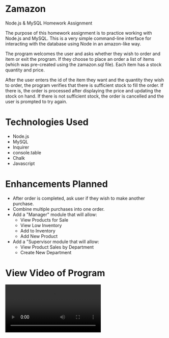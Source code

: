 # Zamazon
Node.js &amp; MySQL Homework Assignment

The purpose of this homework assignment is to practice working with Node.js and MySQL. This is a very simple command-line
interface for interacting with the database using Node in an amazon-like way.

The program welcomes the user and asks whether they wish to order and item or exit the program. If they choose to place an order
a list of items (which was pre-created using the zamazon.sql file). Each item has a stock quantity and price. 

After the user enters the id of the item they want and the quantity they wish to order, the program verifies that there is sufficient stock
to fill the order. If there is, the order is processed after displaying the price and updating the stock on hand. If there is not 
sufficient stock, the order is cancelled and the user is prompted to try again. 

# Technologies Used
<ul>
<li> Node.js
<li> MySQL
<li> Inquirer
<li> console.table
<li> Chalk
<li> Javascript
</ul>

# Enhancements Planned
<ul>
<li> After order is completed, ask user if they wish to make another purchase.
<li> Combine multiple purchases into one order.
<li> Add a "Manager" module that will allow:
    <ul>
    <li> View Products for Sale
    <li> View Low Inventory
    <li> Add to Inventory
    <li> Add New Product
    </ul>
<li> Add a "Supervisor module that will allow:
    <ul>
    <li> View Product Sales by Department
    <li> Create New Department
    </ul>
</ul>

# View Video of Program

<video autoplay>
  <source src="video/Zamazon.mp4" type="video/mp4">
Your browser does not support the video tag so here's a link <a href="video/Zamazon.mp4>Zamazon Video</a>
</video>
